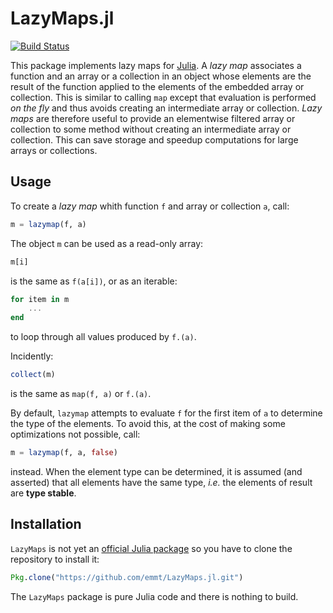 # LazyMaps.jl

[![Build Status](https://travis-ci.org/emmt/LazyMaps.jl.svg?branch=master)](https://travis-ci.org/emmt/LazyMaps.jl)

This package implements lazy maps for [Julia](http://julialang.org/).  A
*lazy map* associates a function and an array or a collection in an object
whose elements are the result of the function applied to the elements of
the embedded array or collection.  This is similar to calling `map` except
that evaluation is performed *on the fly* and thus avoids creating an
intermediate array or collection.  *Lazy maps* are therefore useful to
provide an elementwise filtered array or collection to some method without
creating an intermediate array or collection.  This can save storage and
speedup computations for large arrays or collections.


## Usage

To create a *lazy map* whith function `f` and array or collection `a`, call:

```julia
m = lazymap(f, a)
```

The object `m` can be used as a read-only array:

```julia
m[i]
```
is the same as `f(a[i])`,  or as an iterable:

```julia
for item in m
    ...
end
```

to loop through all values produced by `f.(a)`.

Incidently:

```julia
collect(m)
```

is the same as `map(f, a)` or `f.(a)`.

By default, `lazymap` attempts to evaluate `f` for the first item of `a` to
determine the type of the elements.  To avoid this, at the cost of making
some optimizations not possible, call:

```julia
m = lazymap(f, a, false)
```

instead.  When the element type can be determined, it is assumed (and
asserted) that all elements have the same type, *i.e.* the elements of
result are **type stable**.


## Installation

`LazyMaps` is not yet an
[official Julia package](https://pkg.julialang.org/) so you have to clone the
repository to install it:

```julia
Pkg.clone("https://github.com/emmt/LazyMaps.jl.git")
```

The `LazyMaps` package is pure Julia code and there is nothing to build.
